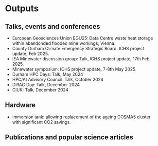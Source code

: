 # Outputs

## Talks, events and conferences

- European Geosciences Union EGU25: Data Centre waste heat storage within abandonded flooded mine workings, Vienna.
- County Durham Climate Emergency Strategic Board: ICHS project update, Feb 2025.
- IEA Minewater discussion group: Talk, ICHS project update, 17th Feb 2025.
- Minewater symposium: ICHS project update, 7-8th May 2025.
- Durham HPC Days: Talk, May 2024
- HPC/AI Advisory Council: Talk, October 2024
- DiRAC Day: Talk, December 2024
- CIUK: Talk, December 2024

## Hardware

- Immersion tank: allowing replacement of the ageing COSMA5 cluster with significant CO2 savings.

## Publications and popular science articles




